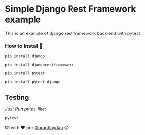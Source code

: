 # Simple Django Rest Framework example

This is an example of django rest framework back-end with pytest

### How to Install 🔧

```
pip install django 
```
```
pip install djangorestframework 
```
```
pip install pytest 
```
```
pip install pytest-django
```

## Testing

_Just Run pytest like:_

```
pytest
```

⌨️ with ❤️ por [GibranRaydan](https://github.com/GibranRaydan) 😊
